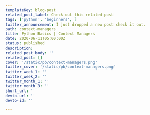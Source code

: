 ```yaml
---
templateKey: blog-post
related_post_label: Check out this related post
tags: ['python', 'beginners', ]
twitter_announcement: I just dropped a new post check it out.
path: context-managers
title: Python Basics | Context Managers
date: 2020-06-11T05:00:00Z
status: published
description:
related_post_body: ''
related_post: []
cover: '/static/pb/context-managers.png'
twitter_cover: '/static/pb/context-managers.png'
twitter_week_1: ''
twitter_week_2: ''
twitter_month_1: ''
twitter_month_3: ''
short_url: ''
devto-url: ''
devto-id: ''

---
```


<!--
<p style='text-align: center'>
<a href='https://waylonwalker.com/blog/context-managers'>
  <img
    style='width:500px; max-width:80%; margin: auto;'
    src="https://waylonwalker.com/context-managers.png"
    alt="Read more from the Python Basics | Context Managers article"
  />
  </a>
</p>

-->
